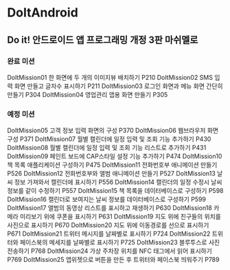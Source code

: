 # DoItAndroid

## Do it! 안드로이드 앱 프로그래밍 개정 3판 마쉬멜로

### 완료 미션 
DoItMission01 한 화면에 두 개의 이미지뷰 배치하기 P210
DoItMission02 SMS 입력 화면 만들고 글자수 표시하기 P211
DoItMission03 로그인 화면과 메뉴 화면 간단히 만들기 P304
DoItMission04 영업관리 앱용 화면 만들기 P305

### 예정 미션
DoItMission05 고객 정보 입력 화면의 구성 P370
DoItMission06 웹브라우저 화면 구성 P371
DoItMission07 월별 캘린더에 일정 입력 및 조회 기능 추가하기 P430
DoItMission08 월별 캘린더에 일정 입력 및 조회 기능 리스트로 추가하기 P431
DoItMission09 페인트 보드에 CAP스타일 설정 기능 추가하기 P474
DoItMission10 책 목록 애플리케이션 구성하기 P475
DoItMission11 전화번호부 애니메이션 만들기 P526
DoItMission12 전화번호부와 앨범 애니메이션 만들기 P527
DoItMission13 날씨 정보 가져와서 캘린더에 표시하기 P556
DoItMission14 캘린더의 일정 수정시 날씨 정보를 같이 수정하기 P557
DoItMission15 책 목록을 데이터베이스로 구성하기 P598
DoItMission16 캘린더로 보여지는 날씨 정보를 데이터베이스로 구성하기 P599
DoItMission17 앨범의 동영상 리스트를 표시하고 재생하기 P630
DoItMission18 카메라 미리보기 위에 쿠폰을 표시하기 P631
DoItMission19 지도 위에 친구들의 위치를 사진으로 표시하기 P670
DoItMission20 지도 위에 이동경로를 선으로 표시하기 P671
DoItMission21 트위터 메시지를 날짜별로 표시하기 P724
DoItMission22 트위터와 페이스북의 메세지를 날짜별로 표시하기 P725
DoItMission23 블루투스로 사진 전송하기 P768
DoItMission24 가상 주차장 위치를 NFC 태그에서 읽어 표시하기 P769
DoItMission25 앱위젯으로 버튼을 만든 후 트위터와 페이스북 띄워주기 P789
